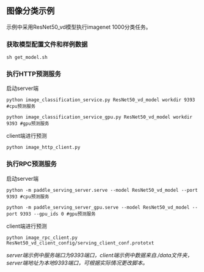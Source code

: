 ## 图像分类示例

示例中采用ResNet50_vd模型执行imagenet 1000分类任务。

### 获取模型配置文件和样例数据
```
sh get_model.sh
```
### 执行HTTP预测服务

启动server端
```
python image_classification_service.py ResNet50_vd_model workdir 9393 #cpu预测服务
```
```
python image_classification_service_gpu.py ResNet50_vd_model workdir 9393 #gpu预测服务
```


client端进行预测
```
python image_http_client.py
```
### 执行RPC预测服务

启动server端
```
python -m paddle_serving_server.serve --model ResNet50_vd_model --port 9393 #cpu预测服务
```

```
python -m paddle_serving_server_gpu.serve --model ResNet50_vd_model --port 9393 --gpu_ids 0 #gpu预测服务
```

client端进行预测
```
python image_rpc_client.py ResNet50_vd_client_config/serving_client_conf.prototxt
```
*server端示例中服务端口为9393端口，client端示例中数据来自./data文件夹，server端地址为本地9393端口，可根据实际情况更改脚本。*
